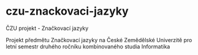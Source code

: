 # czu-znackovaci-jazyky
ČZU projekt - Značkovací jazyky

Projekt předmětu Značkovací jazyky na České Zemědělské Univerzitě pro letní semestr druhého ročníku kombinovaného studia Informatika
